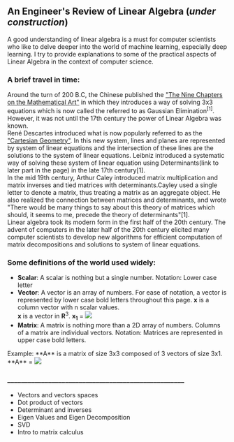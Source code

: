 ## An Engineer's Review of Linear Algebra (*under construction*)
A good understanding of linear algebra is a must for computer scientists who like to delve deeper into the world of machine learning, especially deep learning. I try to provide explanations to some of the practical aspects of Linear Algebra in the context of computer science.

### A brief travel in time:

  Around the turn of 200 B.C, the Chinese published the ["The Nine Chapters on the Mathematical Art"]("https://en.wikipedia.org/wiki/The_Nine_Chapters_on_the_Mathematical_Art") in which they introduces a way of solving 3x3 equations which is now called the referred to as Gaussian Elimination<sup>[1]</sup>. However, it was not until the 17th century the power of Linear Algebra was known.\
  René Descartes introduced what is now popularly referred to as the ["Cartesian Geometry"](https://en.wikipedia.org/wiki/Cartesian_geometry). In this new system, lines and planes are represented by system of linear equations and the intersection of these lines are the solutions to the system of linear equations. Leibniz introduced a systematic way of solving these system of linear equation using Determinants(link to later part in the page) in the late 17th century[1]. \
  In the mid 19th century, Arthur Caley introduced matrix multiplication and matrix inverses and tied matrices with determinants.Cayley used a single letter to denote a matrix, thus treating a matrix as an aggregate object. He also realized the connection between matrices and determinants, and wrote "There would be many things to say about this theory of matrices which should, it seems to me, precede the theory of determinants"[1].\
  Linear algebra took its modern form in the first half of the 20th century. The advent of computers in the later half of the 20th century elicited many computer scientists to develop new algorithms for efficient computation of matrix decompositions and solutions to system of linear equations. 
  
### Some definitions of the world used widely:

- **Scalar**: A scalar is nothing but a single number. Notation: Lower case letter
- **Vector**: A vector is an array of numbers. For ease of notation, a vector is represented by lower case bold letters throughout this page. **x** is a column vector with n scalar values.\
  <tab>
  **x** is a vector in **R**<sup>3</sup>. 
  **x<sub>1</sub>** = 
  <img src="https://render.githubusercontent.com/render/math?math=\begin{pmatrix}
  x_{11} \\
  x_{12}\\
  x_{13}\\
  \end{pmatrix}">
  </tab>
- **Matrix**: A matrix is nothing more than a 2D array of numbers. Columns of a matrix are individual vectors. Notation: Matrices are represented in upper case bold letters.
<tab>
  Example:
  **A** is a matrix of size 3x3 composed of 3 vectors of size 3x1.  
  **A** = 
<img src="https://render.githubusercontent.com/render/math?math=\begin{pmatrix}
          x_{11} & x_{21} & x_{31}\\
          x_{12} & x_{22} & x_{32}\\
          x_{13} & x_{23} & x_{33}\\
          \end{pmatrix}">
</tab>
  
  

### ____________________________________________________
- Vectors and vectors spaces
- Dot product of vectors
- Determinant and inverses
- Eigen Values and Eigen Decomposition
- SVD
- Intro to matrix calculus
